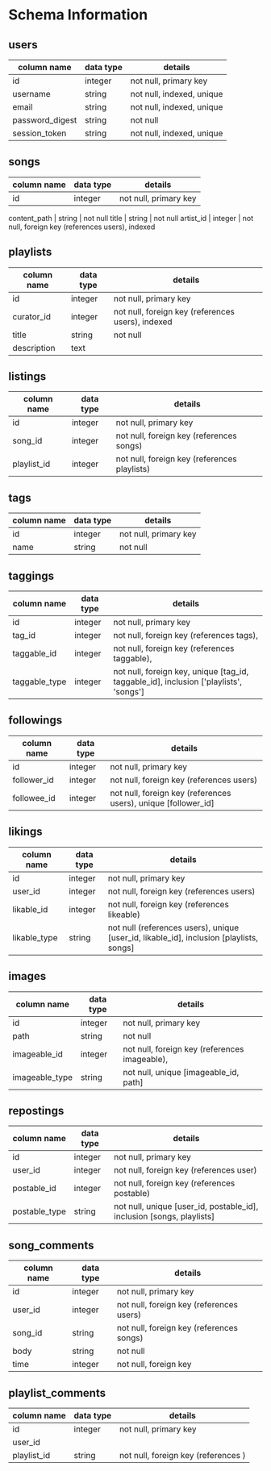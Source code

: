 # Schema Information

## users
column name     | data type | details
----------------|-----------|-----------------------
id              | integer   | not null, primary key
username        | string    | not null, indexed, unique
email           | string    | not null, indexed, unique
password_digest | string    | not null
session_token   | string    | not null, indexed, unique

## songs
column name  | data type | details
-------------|-----------|-----------------------
id           | integer   | not null, primary key
<!-- (re: below) I don't yet know how to store mp3s in a database!! -->
content_path | string    | not null
title        | string    | not null
artist_id    | integer   | not null, foreign key (references users), indexed

## playlists
column name | data type | details
------------|-----------|-----------------------
id          | integer   | not null, primary key
curator_id  | integer   | not null, foreign key (references users), indexed
title       | string    | not null
description | text      |

## listings
column name | data type | details
------------|-----------|-----------------------
id          | integer   | not null, primary key
song_id     | integer   | not null, foreign key (references songs)
playlist_id | integer   | not null, foreign key (references playlists)

## tags
column name | data type | details
------------|-----------|-----------------------
id          | integer   | not null, primary key
name        | string    | not null

## taggings
column name   | data type | details
--------------|-----------|-----------------------
id            | integer   | not null, primary key
tag_id        | integer   | not null, foreign key (references tags),
taggable_id   | integer   | not null, foreign key (references taggable),
taggable_type | integer   | not null, foreign key, unique [tag_id, taggable_id], inclusion ['playlists', 'songs']


## followings
column name | data type | details
------------|-----------|-----------------------
id          | integer   | not null, primary key
follower_id | integer   | not null, foreign key (references users)
followee_id | integer   | not null, foreign key (references users), unique [follower_id]

## likings
column name  | data type | details
-------------|-----------|-----------------------
id           | integer   | not null, primary key
user_id      | integer   | not null, foreign key (references users)
likable_id   | integer   | not null, foreign key (references likeable)
likable_type | string    | not null (references users), unique [user_id, likable_id], inclusion [playlists, songs]

## images
column name    | data type | details
---------------|-----------|-----------------------
id             | integer   | not null, primary key
path           | string    | not null
imageable_id   | integer   | not null, foreign key (references imageable),
imageable_type | string    | not null, unique [imageable_id, path]

<!-- Bonus Features -->
<!-- I am considering these distinct from playlist comments
    due to the ability for them to be positioned at a particular point
    within the song.   -->

## repostings
column name   | data type | details
--------------|-----------|-----------------------
id            | integer   | not null, primary key
user_id       | integer   | not null, foreign key (references user)
postable_id   | integer   | not null, foreign key (references postable)
postable_type | string    | not null, unique [user_id, postable_id], inclusion [songs, playlists]

## song_comments
column name    | data type | details
---------------|-----------|-----------------------
id             | integer   | not null, primary key
user_id        | integer   | not null, foreign key (references users)
song_id        | string    | not null, foreign key (references songs)
body           | string    | not null
time           | integer   | not null, foreign key

## playlist_comments
column name    | data type | details
---------------|-----------|-----------------------
id             | integer   | not null, primary key
user_id        |
playlist_id        | string    | not null, foreign key (references )
